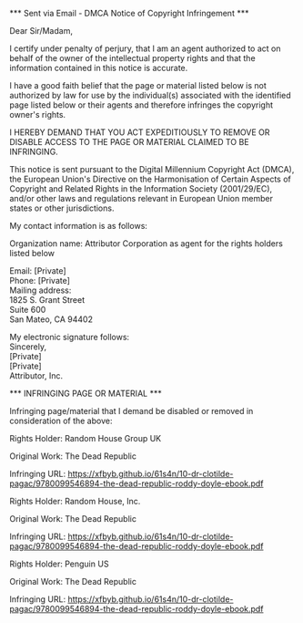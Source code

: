 *** Sent via Email - DMCA Notice of Copyright Infringement ***

Dear Sir/Madam,

I certify under penalty of perjury, that I am an agent authorized to act on behalf of the owner of the intellectual property rights and that the information contained in this notice is accurate.

I have a good faith belief that the page or material listed below is not authorized by law for use by the individual(s) associated with the identified page listed below or their agents and therefore infringes the copyright owner's rights.

I HEREBY DEMAND THAT YOU ACT EXPEDITIOUSLY TO REMOVE OR DISABLE ACCESS TO THE PAGE OR MATERIAL CLAIMED TO BE INFRINGING.

This notice is sent pursuant to the Digital Millennium Copyright Act (DMCA), the European Union's Directive on the Harmonisation of Certain Aspects of Copyright and Related Rights in the Information Society (2001/29/EC), and/or other laws and regulations relevant in European Union member states or other jurisdictions.

My contact information is as follows:

Organization name: Attributor Corporation as agent for the rights holders listed below

Email: [Private]  
Phone: [Private]  
Mailing address:  
1825 S. Grant Street  
Suite 600  
San Mateo, CA 94402  

My electronic signature follows:  
Sincerely,  
[Private]  
[Private]  
Attributor, Inc.

*** INFRINGING PAGE OR MATERIAL ***

Infringing page/material that I demand be disabled or removed in consideration of the above:

Rights Holder: Random House Group UK

Original Work: The Dead Republic

Infringing URL: https://xfbyb.github.io/61s4n/10-dr-clotilde-pagac/9780099546894-the-dead-republic-roddy-doyle-ebook.pdf

Rights Holder: Random House, Inc.

Original Work: The Dead Republic

Infringing URL: https://xfbyb.github.io/61s4n/10-dr-clotilde-pagac/9780099546894-the-dead-republic-roddy-doyle-ebook.pdf

Rights Holder: Penguin US

Original Work: The Dead Republic

Infringing URL: https://xfbyb.github.io/61s4n/10-dr-clotilde-pagac/9780099546894-the-dead-republic-roddy-doyle-ebook.pdf
